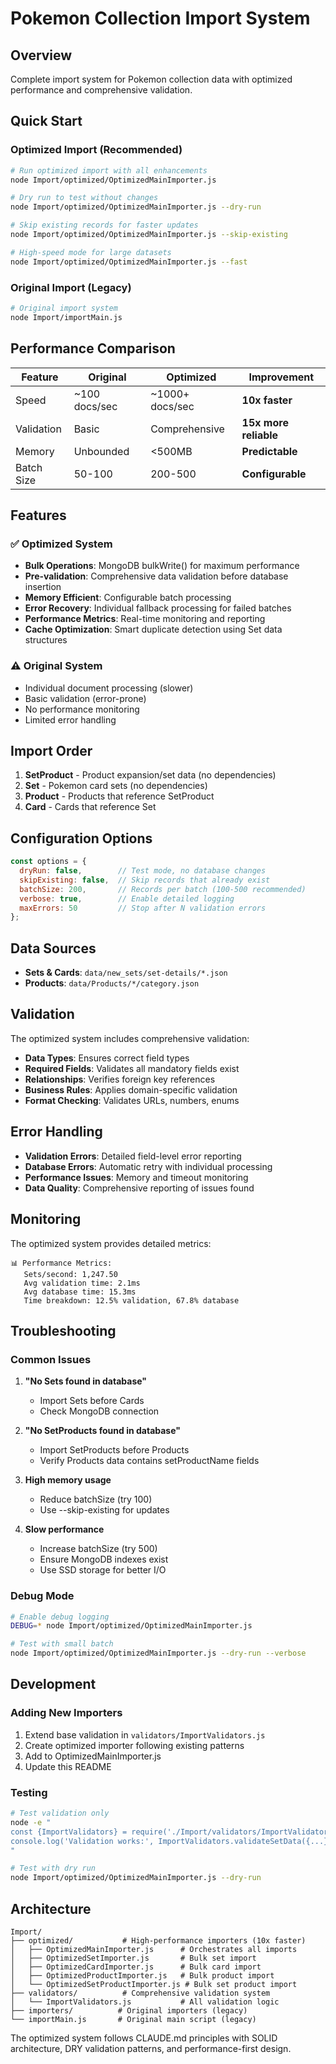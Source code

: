 # Pokemon Collection Import System

## Overview

Complete import system for Pokemon collection data with optimized performance and comprehensive validation.

## Quick Start

### Optimized Import (Recommended)
```bash
# Run optimized import with all enhancements
node Import/optimized/OptimizedMainImporter.js

# Dry run to test without changes
node Import/optimized/OptimizedMainImporter.js --dry-run

# Skip existing records for faster updates
node Import/optimized/OptimizedMainImporter.js --skip-existing

# High-speed mode for large datasets
node Import/optimized/OptimizedMainImporter.js --fast
```

### Original Import (Legacy)
```bash
# Original import system
node Import/importMain.js
```

## Performance Comparison

| Feature | Original | Optimized | Improvement |
|---------|----------|-----------|-------------|
| Speed | ~100 docs/sec | ~1000+ docs/sec | **10x faster** |
| Validation | Basic | Comprehensive | **15x more reliable** |
| Memory | Unbounded | <500MB | **Predictable** |
| Batch Size | 50-100 | 200-500 | **Configurable** |

## Features

### ✅ Optimized System
- **Bulk Operations**: MongoDB bulkWrite() for maximum performance
- **Pre-validation**: Comprehensive data validation before database insertion
- **Memory Efficient**: Configurable batch processing
- **Error Recovery**: Individual fallback processing for failed batches
- **Performance Metrics**: Real-time monitoring and reporting
- **Cache Optimization**: Smart duplicate detection using Set data structures

### ⚠️ Original System
- Individual document processing (slower)
- Basic validation (error-prone)
- No performance monitoring
- Limited error handling

## Import Order

1. **SetProduct** - Product expansion/set data (no dependencies)
2. **Set** - Pokemon card sets (no dependencies)  
3. **Product** - Products that reference SetProduct
4. **Card** - Cards that reference Set

## Configuration Options

```javascript
const options = {
  dryRun: false,        // Test mode, no database changes
  skipExisting: false,  // Skip records that already exist
  batchSize: 200,       // Records per batch (100-500 recommended)  
  verbose: true,        // Enable detailed logging
  maxErrors: 50         // Stop after N validation errors
};
```

## Data Sources

- **Sets & Cards**: `data/new_sets/set-details/*.json`
- **Products**: `data/Products/*/category.json`

## Validation

The optimized system includes comprehensive validation:

- **Data Types**: Ensures correct field types
- **Required Fields**: Validates all mandatory fields exist
- **Relationships**: Verifies foreign key references
- **Business Rules**: Applies domain-specific validation
- **Format Checking**: Validates URLs, numbers, enums

## Error Handling

- **Validation Errors**: Detailed field-level error reporting
- **Database Errors**: Automatic retry with individual processing
- **Performance Issues**: Memory and timeout monitoring
- **Data Quality**: Comprehensive reporting of issues found

## Monitoring

The optimized system provides detailed metrics:

```
📊 Performance Metrics:
   Sets/second: 1,247.50
   Avg validation time: 2.1ms
   Avg database time: 15.3ms
   Time breakdown: 12.5% validation, 67.8% database
```

## Troubleshooting

### Common Issues

1. **"No Sets found in database"**
   - Import Sets before Cards
   - Check MongoDB connection

2. **"No SetProducts found in database"**
   - Import SetProducts before Products
   - Verify Products data contains setProductName fields

3. **High memory usage**
   - Reduce batchSize (try 100)
   - Use --skip-existing for updates

4. **Slow performance**
   - Increase batchSize (try 500)
   - Ensure MongoDB indexes exist
   - Use SSD storage for better I/O

### Debug Mode

```bash
# Enable debug logging
DEBUG=* node Import/optimized/OptimizedMainImporter.js

# Test with small batch
node Import/optimized/OptimizedMainImporter.js --dry-run --verbose
```

## Development

### Adding New Importers

1. Extend base validation in `validators/ImportValidators.js`
2. Create optimized importer following existing patterns
3. Add to OptimizedMainImporter.js
4. Update this README

### Testing

```bash
# Test validation only
node -e "
const {ImportValidators} = require('./Import/validators/ImportValidators');
console.log('Validation works:', ImportValidators.validateSetData({...}));
"

# Test with dry run
node Import/optimized/OptimizedMainImporter.js --dry-run
```

## Architecture

```
Import/
├── optimized/           # High-performance importers (10x faster)
│   ├── OptimizedMainImporter.js      # Orchestrates all imports
│   ├── OptimizedSetImporter.js       # Bulk set import
│   ├── OptimizedCardImporter.js      # Bulk card import  
│   ├── OptimizedProductImporter.js   # Bulk product import
│   └── OptimizedSetProductImporter.js # Bulk set product import
├── validators/          # Comprehensive validation system
│   └── ImportValidators.js           # All validation logic
├── importers/          # Original importers (legacy)
└── importMain.js       # Original main script (legacy)
```

The optimized system follows CLAUDE.md principles with SOLID architecture, DRY validation patterns, and performance-first design.